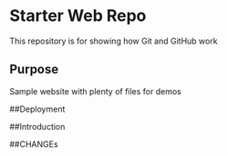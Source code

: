 # Starter Web Repo

This repository is for showing how Git and GitHub work

## Purpose

Sample website with plenty of files for demos

##Deployment

##Introduction

##CHANGEs
